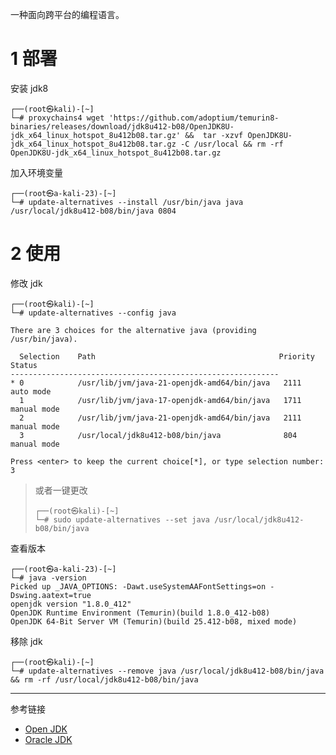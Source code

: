 一种面向跨平台的编程语言。

# 1 部署

安装 jdk8

```shell
┌──(root㉿kali)-[~]
└─# proxychains4 wget 'https://github.com/adoptium/temurin8-binaries/releases/download/jdk8u412-b08/OpenJDK8U-jdk_x64_linux_hotspot_8u412b08.tar.gz' &&  tar -xzvf OpenJDK8U-jdk_x64_linux_hotspot_8u412b08.tar.gz -C /usr/local && rm -rf OpenJDK8U-jdk_x64_linux_hotspot_8u412b08.tar.gz
```

加入环境变量

```shell
┌──(root㉿a-kali-23)-[~]
└─# update-alternatives --install /usr/bin/java java /usr/local/jdk8u412-b08/bin/java 0804
```

# 2 使用

修改 jdk

```shell
┌──(root㉿kali)-[~]
└─# update-alternatives --config java
```

```shell
There are 3 choices for the alternative java (providing /usr/bin/java).

  Selection    Path                                         Priority   Status
------------------------------------------------------------
* 0            /usr/lib/jvm/java-21-openjdk-amd64/bin/java   2111      auto mode
  1            /usr/lib/jvm/java-17-openjdk-amd64/bin/java   1711      manual mode
  2            /usr/lib/jvm/java-21-openjdk-amd64/bin/java   2111      manual mode
  3            /usr/local/jdk8u412-b08/bin/java              804       manual mode

Press <enter> to keep the current choice[*], or type selection number: 3
```

> 或者一键更改
>
> ```shell
> ┌──(root㉿kali)-[~]
> └─# sudo update-alternatives --set java /usr/local/jdk8u412-b08/bin/java
> ```

查看版本

```shell
┌──(root㉿a-kali-23)-[~]
└─# java -version
Picked up _JAVA_OPTIONS: -Dawt.useSystemAAFontSettings=on -Dswing.aatext=true
openjdk version "1.8.0_412"
OpenJDK Runtime Environment (Temurin)(build 1.8.0_412-b08)
OpenJDK 64-Bit Server VM (Temurin)(build 25.412-b08, mixed mode)
```

移除 jdk

```shell
┌──(root㉿kali)-[~]
└─# update-alternatives --remove java /usr/local/jdk8u412-b08/bin/java && rm -rf /usr/local/jdk8u412-b08/bin/java
```

---

参考链接

- [Open JDK](https://adoptium.net/zh-CN/)
- [Oracle JDK](https://www.java.com/en/download/manual.jsp)
